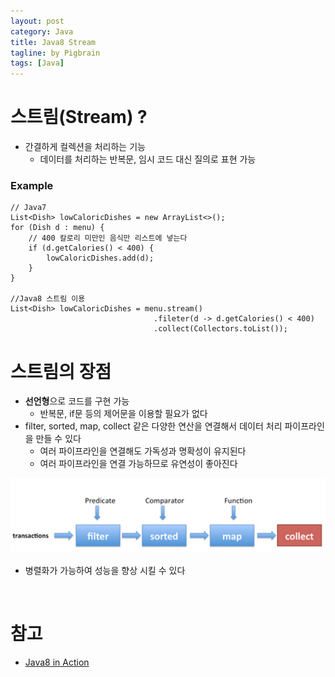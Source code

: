 ```yaml
---
layout: post
category: Java
title: Java8 Stream  
tagline: by Pigbrain
tags: [Java]
---
```


<!--more-->


# 스트림(Stream) ?
* 간결하게 컬렉션을 처리하는 기능  
	* 데이터를 처리하는 반복문, 임시 코드 대신 질의로 표현 가능  

### Example 
	
	// Java7
	List<Dish> lowCaloricDishes = new ArrayList<>();	
	for (Dish d : menu) {
		// 400 칼로리 미만인 음식만 리스트에 넣는다  
		if (d.getCalories() < 400) {
			lowCaloricDishes.add(d);
		}
	}
	
	//Java8 스트림 이용 
	List<Dish> lowCaloricDishes = menu.stream()
	                                .fileter(d -> d.getCalories() < 400)  
	                                .collect(Collectors.toList());
  
# 스트림의 장점  
* **선언형**으로 코드를 구현 가능  
	* 반복문, if문 등의 제어문을 이용할 필요가 없다  
* filter, sorted, map, collect 같은 다양한 연산을 연결해서 데이터 처리 파이프라인을 만들 수 있다  
	* 여러 파이프라인을 연결해도 가독성과 명확성이 유지된다  
	* 여러 파이프라인을 연결 가능하므로 유연성이 좋아진다  
  
<img src="/assets/themes/Snail/img/Java/Stream/pipeline.png" alt="">  
  
* 병렬화가 가능하여 성능을 향상 시킬 수 있다  

<br>  
  

# 참고   
* [Java8 in Action](http://book.naver.com/bookdb/book_detail.nhn?bid=8883567)  

